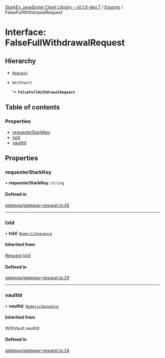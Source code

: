 [StarkEx JavaScript Client Library - v0.1.0-dev.7](../README.md) / [Exports](../modules.md) / FalseFullWithdrawalRequest

# Interface: FalseFullWithdrawalRequest

## Hierarchy

- [`Request`](Request.md)

- `WithVault`

  ↳ **`FalseFullWithdrawalRequest`**

## Table of contents

### Properties

- [requesterStarkKey](FalseFullWithdrawalRequest.md#requesterstarkkey)
- [txId](FalseFullWithdrawalRequest.md#txid)
- [vaultId](FalseFullWithdrawalRequest.md#vaultid)

## Properties

### requesterStarkKey

• **requesterStarkKey**: `string`

#### Defined in

[gateway/gateway-request.ts:45](https://github.com/starkware-libs/starkex-js/blob/d7a28bb/src/lib/gateway/gateway-request.ts#L45)

---

### txId

• **txId**: [`NumericSequence`](../modules.md#numericsequence)

#### Inherited from

[Request](Request.md).[txId](Request.md#txid)

#### Defined in

[gateway/gateway-request.ts:20](https://github.com/starkware-libs/starkex-js/blob/d7a28bb/src/lib/gateway/gateway-request.ts#L20)

---

### vaultId

• **vaultId**: [`NumericSequence`](../modules.md#numericsequence)

#### Inherited from

WithVault.vaultId

#### Defined in

[gateway/gateway-request.ts:24](https://github.com/starkware-libs/starkex-js/blob/d7a28bb/src/lib/gateway/gateway-request.ts#L24)
